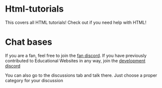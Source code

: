 # Html-tutorials
This covers all HTML tutorials! Check out if you need help with HTML!

# Chat bases

If you are a fan, feel free to join the <a href="https://discord.gg/nGasHWn7bF">fan discord</a>. If you have previously contributed to Educational Websites in any way, join the <a href="https://discord.gg/H3RcszvGpP">development discord</a>

You can also go to the discussions tab and talk there. Just choose a proper category for your discussion


